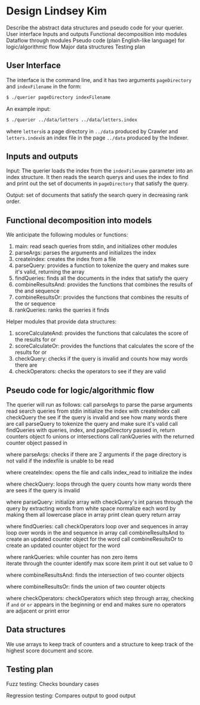 # Design Lindsey Kim
Describe the abstract data structures and pseudo code for your querier.
User interface
Inputs and outputs
Functional decomposition into modules
Dataflow through modules
Pseudo code (plain English-like language) for logic/algorithmic flow
Major data structures
Testing plan

## User Interface
The interface is the command line, and it has two arguments `pageDirectory` and `indexFilename` in the form:
``` bash
$ ./querier pageDirectory indexFilename
```
An example input:
``` bash
$ ./querier ../data/letters ../data/letters.index
```
where `letters`is a page directory in `../data` produced by Crawler and `letters.index`is an index file in the page `../data` produced by the Indexer.

## Inputs and outputs
Input: The querier loads the index from the `indexFilename` parameter into an index structure. It then reads the search querys and uses the index to find and print out the set of documents in `pageDirectory` that satisfy the query. 

Output: set of documents that satisfy the search query in decreasing rank order.

## Functional decomposition into models
We anticipate the following modules or functions:
1. main: read seach queries from stdin, and initializes other modules
2. parseArgs: parses the arguments and initializes the index
3. createindex: creates the index from a file
4. parseQuery: provides a function to tokenize the query and makes sure it's valid, returning the array
5. findQueries: finds all the documents in the index that satisfy the query
6. combineResultsAnd: provides the functions that combines the results of the and sequence
7. combineResultsOr: provides the functions that combines the results of the or sequence
8. rankQueries: ranks the queries it finds

Helper modules that provide data structures:
1. scoreCalculateAnd: provides the functions that calculates the score of the results for or
2. scoreCalculateOr: provides the functions that calculates the score of the results for or
3. checkQuery: checks if the query is invalid and counts how may words there are
4. checkOperators: checks the operators to see if they are valid

## Pseudo code for logic/algorithmic flow
The querier will run as follows:
call parseArgs to parse the parse arguments
read search queries from stdin
initialize the index with createIndex
call checkQuery the see if the query is invalid and see how many words there are
call parseQuery to tokenize the query and make sure it's valid
call findQueries with queries, index, and pageDirectory passed in, return counters object fo unions or intersections
call rankQueries with the returned counter object passed in

where parseArgs: 
checks if there are 2 arguments
if the page directory is not valid
if the indexfile is unable to be read

where createIndex:
opens the file and calls index_read to initialize the index

where checkQuery: 
loops through the query
    counts how many words there are 
    sees if the query is invalid

where parseQuery:
initialize array with checkQuery's int
parses through the query by extracting words from white space
    normalize each word by making them all lowercase 
    place in array
print clean query
return array

where findQueries:
call checkOperators 
loop over and sequences in array
    loop over words in the and sequence in array
        call combineResultsAnd to create an updated counter object for the word
    call combineResultsOr to create an updated counter object for the word

where rankQueries:
while counter has non zero items    
    iterate through the counter 
    identify max score item 
    print it out
    set value to 0

where combineResultsAnd:
finds the intersection of two counter objects

where combineResultsOr:
finds the union of two counter objects

where checkOperators:
    checkOperators which step through array, checking if `and` or `or` appears in the beginning or end and makes sure no operators are adjacent or print error

## Data structures
We use arrays to keep track of counters and a structure to keep track of the highest score document and score.

## Testing plan 
Fuzz testing: Checks boundary cases

Regression testing: Compares output to good output




